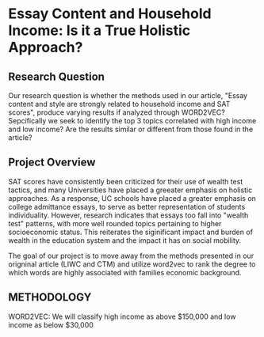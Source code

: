 # Essay Content and Household Income: Is it a True Holistic Approach? 
## Research Question

Our research question is whether the methods used in our article, "Essay content and style are strongly related to household income and SAT scores", produce varying results if analyzed through WORD2VEC? Sepcifically we seek to identify the top 3 topics correlated with high income and low income? Are the results similar or different from those found in the article? 

## Project Overview 

SAT scores have consistently been criticized for their use of wealth test tactics, and many Universities have placed a greeater emphasis on holistic approaches. As a response, UC schools have placed a greater emphasis on college admittance essays, to serve as better representation of students individuality. However, research indicates that essays too fall into "wealth test" patterns, with more well rounded topics pertaining to higher socioeconomic status. This reiterates the siginificant impact and burden of wealth in the education system and the impact it has on social mobility. 

The goal of our project is to move away from the methods presented in our origninal article (LIWC and CTM) and utilize word2vec to rank the degree to which words are highly associated with families economic background. 

## METHODOLOGY 

WORD2VEC: We will classify high income as above $150,000 and low income as below $30,000

